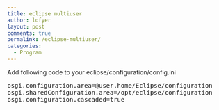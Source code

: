```yaml
---
title: eclipse multiuser
author: lofyer
layout: post
comments: true
permalink: /eclipse-multiuser/
categories:
  - Program
---
```

Add following code to your eclipse/configuration/config.ini

<pre>osgi.configuration.area=@user.home/Eclipse/configuration
osgi.sharedConfiguration.area=/opt/eclipse/configuration
osgi.configuration.cascaded=true
</pre>